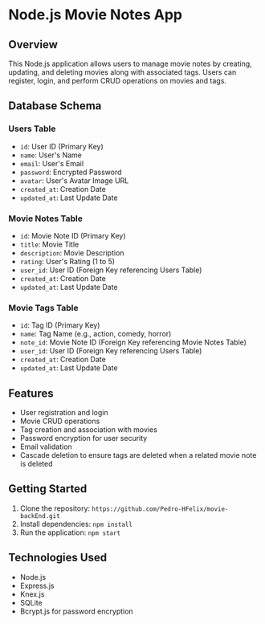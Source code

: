 # Node.js Movie Notes App

## Overview

This Node.js application allows users to manage movie notes by creating, updating, and deleting movies along with associated tags. Users can register, login, and perform CRUD operations on movies and tags.

## Database Schema

### Users Table

- `id`: User ID (Primary Key)
- `name`: User's Name
- `email`: User's Email
- `password`: Encrypted Password
- `avatar`: User's Avatar Image URL
- `created_at`: Creation Date
- `updated_at`: Last Update Date

### Movie Notes Table

- `id`: Movie Note ID (Primary Key)
- `title`: Movie Title
- `description`: Movie Description
- `rating`: User's Rating (1 to 5)
- `user_id`: User ID (Foreign Key referencing Users Table)
- `created_at`: Creation Date
- `updated_at`: Last Update Date

### Movie Tags Table

- `id`: Tag ID (Primary Key)
- `name`: Tag Name (e.g., action, comedy, horror)
- `note_id`: Movie Note ID (Foreign Key referencing Movie Notes Table)
- `user_id`: User ID (Foreign Key referencing Users Table)
- `created_at`: Creation Date
- `updated_at`: Last Update Date

## Features

- User registration and login
- Movie CRUD operations
- Tag creation and association with movies
- Password encryption for user security
- Email validation
- Cascade deletion to ensure tags are deleted when a related movie note is deleted

## Getting Started

1. Clone the repository: `https://github.com/Pedro-HFelix/movie-backEnd.git`
2. Install dependencies: `npm install`
4. Run the application: `npm start`

## Technologies Used

- Node.js
- Express.js
- Knex.js
- SQLite 
- Bcrypt.js for password encryption
